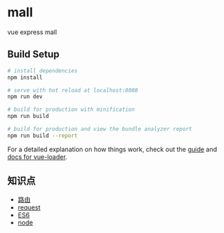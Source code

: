 # mall
vue express mall

## Build Setup

``` bash
# install dependencies
npm install

# serve with hot reload at localhost:8080
npm run dev

# build for production with minification
npm run build

# build for production and view the bundle analyzer report
npm run build --report
```

For a detailed explanation on how things work, check out the [guide](http://vuejs-templates.github.io/webpack/) and [docs for vue-loader](http://vuejs.github.io/vue-loader).

## 知识点
- [路由](./docs/router.md)
- [request](./docs/request.md)
- [ES6](./docs/ES6.md)
- [node](./docs/node.md)


